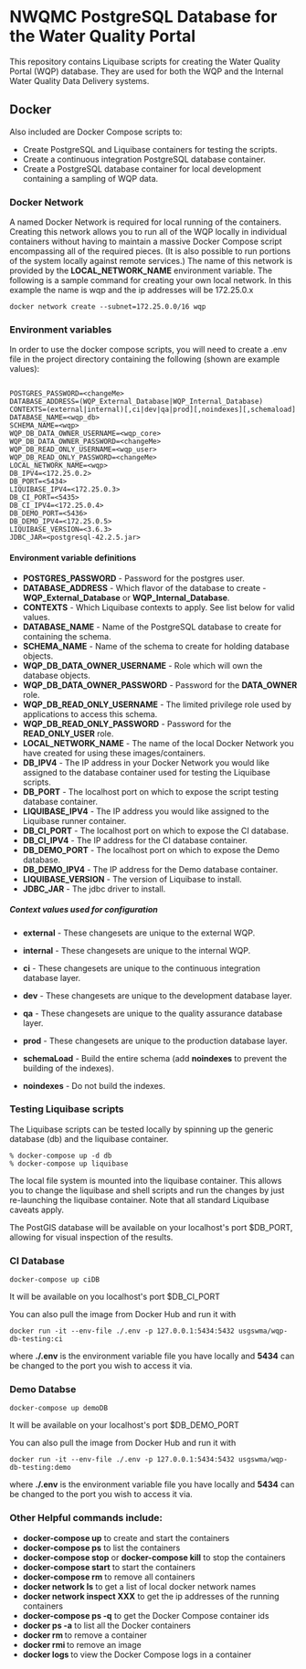 # NWQMC PostgreSQL Database for the Water Quality Portal

This repository contains Liquibase scripts for creating the Water Quality Portal (WQP) database. They are used for both the WQP and the Internal Water Quality Data Delivery systems.

## Docker
Also included are Docker Compose scripts to:
* Create PostgreSQL and Liquibase containers for testing the scripts.
* Create a continuous integration PostgreSQL database container.
* Create a PostgreSQL database container for local development containing a sampling of WQP data.

### Docker Network
A named Docker Network is required for local running of the containers. Creating this network allows you to run all of the WQP locally in individual containers without having to maintain a massive Docker Compose script encompassing all of the required pieces. (It is also possible to run portions of the system locally against remote services.) The name of this network is provided by the __LOCAL_NETWORK_NAME__ environment variable. The following is a sample command for creating your own local network. In this example the name is wqp and the ip addresses will be 172.25.0.x

```
docker network create --subnet=172.25.0.0/16 wqp
```

### Environment variables
In order to use the docker compose scripts, you will need to create a .env file in the project directory containing
the following (shown are example values):
```

POSTGRES_PASSWORD=<changeMe>
DATABASE_ADDRESS=(WQP_External_Database|WQP_Internal_Database)
CONTEXTS=(external|internal)[,ci|dev|qa|prod][,noindexes][,schemaload]
DATABASE_NAME=<wqp_db>
SCHEMA_NAME=<wqp>
WQP_DB_DATA_OWNER_USERNAME=<wqp_core>
WQP_DB_DATA_OWNER_PASSWORD=<changeMe>
WQP_DB_READ_ONLY_USERNAME=<wqp_user>
WQP_DB_READ_ONLY_PASSWORD=<changeMe>
LOCAL_NETWORK_NAME=<wqp>
DB_IPV4=<172.25.0.2>
DB_PORT=<5434>
LIQUIBASE_IPV4=<172.25.0.3>
DB_CI_PORT=<5435>
DB_CI_IPV4=<172.25.0.4>
DB_DEMO_PORT=<5436>
DB_DEMO_IPV4=<172.25.0.5>
LIQUIBASE_VERSION=<3.6.3>
JDBC_JAR=<postgresql-42.2.5.jar>
```
#### Environment variable definitions

* **POSTGRES_PASSWORD** - Password for the postgres user.
* **DATABASE_ADDRESS** - Which flavor of the database to create - **WQP_External_Database** or **WQP_Internal_Database**.
* **CONTEXTS** - Which Liquibase contexts to apply. See list below for valid values.
* **DATABASE_NAME** - Name of the PostgreSQL database to create for containing the schema.
* **SCHEMA_NAME** - Name of the schema to create for holding database objects.
* **WQP_DB_DATA_OWNER_USERNAME** - Role which will own the database objects.
* **WQP_DB_DATA_OWNER_PASSWORD** - Password for the **DATA_OWNER** role.
* **WQP_DB_READ_ONLY_USERNAME** - The limited privilege role used by applications to access this schema.
* **WQP_DB_READ_ONLY_PASSWORD** - Password for the **READ_ONLY_USER** role.
* **LOCAL_NETWORK_NAME** - The name of the local Docker Network you have created for using these images/containers.
* **DB_IPV4** - The IP address in your Docker Network you would like assigned to the database container used for testing the Liquibase scripts.
* **DB_PORT** - The localhost port on which to expose the script testing database container.
* **LIQUIBASE_IPV4** - The IP address you would like assigned to the Liquibase runner container.
* **DB_CI_PORT** - The localhost port on which to expose the CI database.
* **DB_CI_IPV4** - The IP address for the CI database container.
* **DB_DEMO_PORT** - The localhost port on which to expose the Demo database.
* **DB_DEMO_IPV4** - The IP address for the Demo database container.
* **LIQUIBASE_VERSION** - The version of Liquibase to install.
* **JDBC_JAR** - The jdbc driver to install.

##### Context values used for configuration

* **external** - These changesets are unique to the external WQP.
* **internal** - These changesets are unique to the internal WQP.

* **ci** - These changesets are unique to the continuous integration database layer.
* **dev** - These changesets are unique to the development database layer.
* **qa** - These changesets are unique to the quality assurance database layer.
* **prod** - These changesets are unique to the production database layer.

* **schemaLoad** - Build the entire schema (add **noindexes** to prevent the building of the indexes).

* **noindexes** - Do not build the indexes.

### Testing Liquibase scripts
The Liquibase scripts can be tested locally by spinning up the generic database (db) and the liquibase container.
```
% docker-compose up -d db
% docker-compose up liquibase
```
The local file system is mounted into the liquibase container. This allows you to change the liquibase and shell scripts and run the changes by just re-launching the liquibase container. Note that all standard Liquibase caveats apply.

The PostGIS database will be available on your localhost's port $DB_PORT, allowing for visual inspection of the results.

### CI Database
```
docker-compose up ciDB
```
It will be available on you localhost's port $DB_CI_PORT

You can also pull the image from Docker Hub and run it with

```
docker run -it --env-file ./.env -p 127.0.0.1:5434:5432 usgswma/wqp-db-testing:ci
```
where __./.env__ is the environment variable file you have locally and __5434__ can be changed to the port you wish to access it via.

### Demo Databse
```
docker-compose up demoDB
```

It will be available on your localhost's port $DB_DEMO_PORT


You can also pull the image from Docker Hub and run it with

```
docker run -it --env-file ./.env -p 127.0.0.1:5434:5432 usgswma/wqp-db-testing:demo
```
where __./.env__ is the environment variable file you have locally and __5434__ can be changed to the port you wish to access it via.

### Other Helpful commands include:
* __docker-compose up__ to create and start the containers
* __docker-compose ps__ to list the containers
* __docker-compose stop__ or __docker-compose kill__ to stop the containers
* __docker-compose start__ to start the containers
* __docker-compose rm__ to remove all containers
* __docker network ls__ to get a list of local docker network names
* __docker network inspect XXX__ to get the ip addresses of the running containers
* __docker-compose ps -q__ to get the Docker Compose container ids
* __docker ps -a__ to list all the Docker containers
* __docker rm <containerId>__ to remove a container
* __docker rmi <imageId>__ to remove an image
* __docker logs <containerID>__ to view the Docker Compose logs in a container
